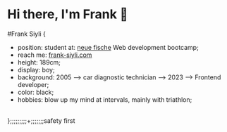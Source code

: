 # Hi there, I'm Frank 👋


#Frank Siyli { 
  - position: student at: [neue fische](https://www.neuefische.de) Web development bootcamp; 
  - reach me: [frank-siyli.com](https://frank-siyli.com)
  - height: 189cm; 
  - display: boy; 
  - background: 2005 --> car diagnostic technician --> 2023 --> Frontend developer; 
  - color: black;
  - hobbies: blow up my mind at intervals, mainly with triathlon;
  <br>
};;;;;;;;;+;;;;;;;safety first
